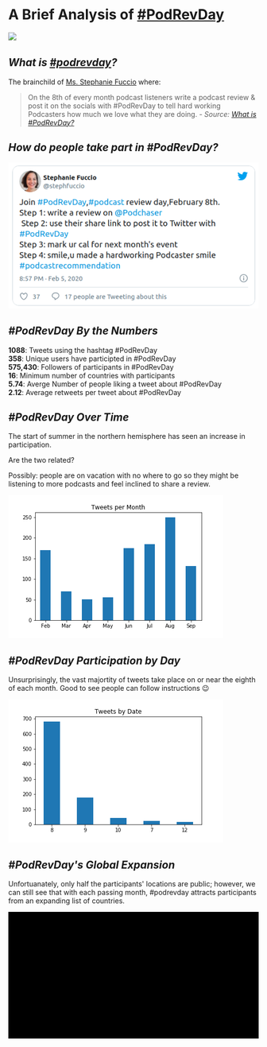 # A Brief Analysis of [#PodRevDay](https://www.stephfuccio.com/podrevday.html "What is #podrevday?") 


![](https://blog.podchaser.com/wp-content/uploads/2020/03/ESlXMPPWAAAdAbw.jpg)


## ***What is [#podrevday](https://www.stephfuccio.com/podrevday.html)?*** 

The brainchild of [Ms. Stephanie Fuccio](https://www.stephfuccio.com/) where: 

>On the 8th of every month podcast listeners write a podcast review & post it on the socials with #PodRevDay to tell hard working Podcasters how much we love what they are doing. - *Source:* [*What is #PodRevDay?*](https://www.stephfuccio.com/podrevday.html#) 

## ***How do people take part in #PodRevDay?***

![](plots/podrevdaytweet.png)  

## ***#PodRevDay By the Numbers***

__1088__: Tweets using the hashtag #PodRevDay  
__358__: Unique users have participted in #PodRevDay  
__575,430__: Followers of participants in #PodRevDay  
__16__: Minimum number of countries with participants  
__5.74__: Averge Number of people liking a tweet about #PodRevDay  
__2.12__: Average retweets per tweet about #PodRevDay  

## ***#PodRevDay Over Time***
The start of summer in the northern hemisphere has seen an increase in participation. 

Are the two related? 

Possibly: people are on vacation with no where to go so they might be listening to more podcasts and feel inclined to share a review. 

![](plots/tweets_per_month.png)  


## ***#PodRevDay Participation by Day***
Unsurprisingly, the vast majortity of tweets take place on or near the eighth of each month. Good to see people can follow instructions :wink: 

![](plots/tweets_by_date.png)  


## ***#PodRevDay's Global Expansion***

Unfortuanately, only half the participants' locations are public; however, we can still see that with each passing month, #podrevday attracts participants from an expanding list of countries.

![](https://github.com/educatorsRlearners/podrevday/blob/master/plots/podrevday.gif "#PodRevDay Bar Chart Race")

